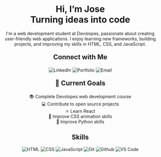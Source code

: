 <h1 align="center">Hi, I’m Jose <br> Turning ideas into code</h1>

<p align="center">
  I'm a web development student at Devslopes, passionate about creating user-friendly web applications. I enjoy learning new frameworks, building projects, and improving my skills in HTML, CSS, and JavaScript.
</p>

<p align="center" style="font-weight: bold; font-size: 1.5em; !important">
  Connect with Me
</p>
<p align="center">
  <a href="https://linkedin.com/in/josevazquez17" style="text-decoration: none; color: inherit; vertical-align: middle;">
    <img src="https://img.shields.io/badge/-LinkedIn-0077B5?style=flat-square&logo=linkedin&logoColor=white" alt="LinkedIn"/>
  </a><a href="https://kxppx.github.io/Portfolio/" style="text-decoration: none; color: inherit; vertical-align: middle;">
    <img src="https://img.shields.io/badge/-Portfolio-000000?style=flat-square&logo=react&logoColor=white" alt="Portfolio"/>
  </a><a href="mailto:kxppxv@gmail.com" style="text-decoration: none; color: inherit; vertical-align: middle;">
    <img src="https://img.shields.io/badge/-Email-D14836?style=flat-square&logo=gmail&logoColor=white" alt="Email"/>
  </a>
</p>

<p align="center" style="font-weight: bold; font-size: 1.5em; !important">
  🎯 Current Goals
</p>
<p align="center">
  📚 Complete Devslopes web development course<br>
  💻 Contribute to open source projects<br>
  ⚛️ Learn React<br>
  🎨 Improve CSS animation skills<br>
  🐍 Improve Python skills
</p>

<h2 align="center">Skills</h2>
<p align="center">
    <img src="https://img.shields.io/badge/-HTML5-E34C26?style=flat-square&logo=html5&logoColor=white" alt="HTML">
    <img src="https://img.shields.io/badge/-CSS3-1572B6?style=flat-square&logo=css3" alt="CSS">
    <img src="https://img.shields.io/badge/-JavaScript-F7DF1E?style=flat-square&logo=javascript&logoColor=black" alt="JavaScript">
    <img src="https://img.shields.io/badge/-Git-F05032?style=flat-square&logo=git&logoColor=white" alt="Git">
    <img src="https://img.shields.io/badge/-GitHub-181717?style=flat-square&logo=github" alt="Github">
    <img src="https://img.shields.io/badge/-VS%20Code-007ACC?style=flat-square&logo=visual-studio-code" alt="VS Code">
</p>
